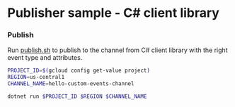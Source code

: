 # Publisher sample - C# client library

### Publish

Run [publish.sh](publish.sh) to publish to the channel from C# client library
with the right event type and attributes.

```sh
PROJECT_ID=$(gcloud config get-value project)
REGION=us-central1
CHANNEL_NAME=hello-custom-events-channel

dotnet run $PROJECT_ID $REGION $CHANNEL_NAME
```
